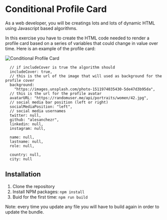 # Conditional Profile Card

As a web developer, you will be creatings lots and lots of dynamic HTML using Javascript based algorithms.

In this exercise you have to create the HTML code needed to render a profile card based on a series of variables that could change in value over time. Here is an example of the profile card:

![Conditional Profile Card](aasd)

```
  // if includeCover is true the algorithm should
  includeCover: true,
  // this is the url of the image that will used as background for the profile cover
  background:
    "https://images.unsplash.com/photo-1511974035430-5de47d3b95da",
  // this is the url for the profile avatar
  avatarURL: "https://randomuser.me/api/portraits/women/42.jpg",
  // social media bar position (left or right)
  socialMediaPosition: "left",
  // social media usernames
  twitter: null,
  github: "alesanchezr",
  linkedin: null,
  instagram: null,

  name: null,
  lastname: null,
  role: null,

  country: null,
  city: null
```

## Installation

1. Clone the repository
2. Install NPM packages: `npm install`
3. Buid for the first time: `npm run build`

Note: every time you update any file you will have to build again in order to update the bundle.